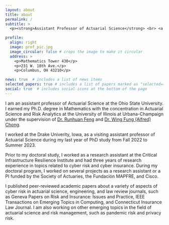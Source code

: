 ```yaml
---
layout: about
title: about
permalink: /
subtitle: >
  <p><strong>Assistant Professor of Actuarial Science</strong> <br> <a href = 'https://math.osu.edu/people/zhang.14673' target="_blank">Department of Mathematics <br> The Ohio State University</a></p>

profile:
  align: right
  image: prof_pic.jpg
  image_circular: false # crops the image to make it circular
  address: >
    <p>Mathematics Tower 430</p>
    <p>231 W. 18th Ave.</p>
    <p>Columbus, OH 43210</p>

news: true  # includes a list of news items
selected_papers: true # includes a list of papers marked as "selected={true}"
social: true  # includes social icons at the bottom of the page
---
```


I am an assistant professor of Actuarial Science at the Ohio State University. I earned my Ph.D. degree in Mathematics with the concentration in Actuarial Science and Risk Analytics at the University of Illinois at Urbana-Champaign under the supervision of <a href="https://faculty.math.illinois.edu/~rfeng/">Dr. Runhuan Feng</a> and <a href = "https://sites.google.com/view/wingfungalfredchong/home">Dr. Wing Fung (Alfred) Chong</a>. 

I worked at the Drake Univerity, Iowa, as a visiting assistant professor of Actuarial Science during my last year of PhD study from Fall 2022 to Summer 2023. 

Prior to my doctoral study, I worked as a research assistant at the Critical Infrastructure Resilience Institute and had three years of research experience in topics related to cyber risk and cyber insurance. During my doctoral program, I worked on several projects as a research assistant or a PI funded by the Society of Actuaries, the Fundación MAPFRE, and Cisco.

I published peer-reviewed academic papers about a variety of aspects of cyber risk in actuarial science, engineering, and law review journals, such as Geneva Papers on Risk and Insurance: Issues and Practice, IEEE Transactions on Emerging Topics in Computing, and Connecticut Insurance Law Journal. I am also working on other emerging topics in the field of actuarial science and risk management, such as pandemic risk and privacy risk.
